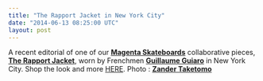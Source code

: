 ```yaml
---
title: "The Rapport Jacket in New York City"
date: "2014-06-13 08:25:00 UTC"
layout: post
---
```


<p>A recent editorial&nbsp;of one of&nbsp;our <strong><a href="https://www.magentaskateboards.com/">Magenta Skateboards</a></strong> collaborative pieces, <strong><a href="https://store.castequality.com/product/the-rapport-jacket">The Rapport Jacket</a></strong>, worn by Frenchmen <strong><a href="https://vimeo.com/83923996">Guillaume Guiaro</a></strong> in New York City. Shop the look and more <a href="https://store.castequality.com">HERE</a>. Photo : <strong><a href="https://www.zandertaketomo.com/">Zander Taketomo</a></strong></p>

<p><img alt="" data-rich-file-id="51" src="https://s3.amazonaws.com/caste-server-production/rich/rich_files/rich_files/51/blog/magenta-edit-01.jpg" /></p>

<p><img alt="" data-rich-file-id="52" src="https://s3.amazonaws.com/caste-server-production/rich/rich_files/rich_files/52/blog/magenta-edit-02.jpg" /></p>

<p><img alt="" data-rich-file-id="53" src="https://s3.amazonaws.com/caste-server-production/rich/rich_files/rich_files/53/blog/magenta-edit-03.jpg" /></p>

<p><img alt="" data-rich-file-id="55" src="https://s3.amazonaws.com/caste-server-production/rich/rich_files/rich_files/55/blog/magenta-edit-04.jpg" /></p>

<p><img alt="" data-rich-file-id="54" src="https://s3.amazonaws.com/caste-server-production/rich/rich_files/rich_files/54/blog/magenta-edit-06.jpg" /></p>

<p><img alt="" data-rich-file-id="56" src="https://s3.amazonaws.com/caste-server-production/rich/rich_files/rich_files/56/blog/magenta-edit-07.jpg" /></p>
